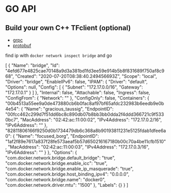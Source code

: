 # GO API

## Build your own C++ TFclient (optional)


- [grpc](https://github.com/grpc/grpc/tree/master/src/cpp)
- [protobuf](https://github.com/protocolbuffers/protobuf/tree/master/src)

find ip with `docker network inspect bridge` and go

[
    {
        "Name": "bridge",
        "Id": "4efd677e4825cae70148a9d3a381bd1fd3ee59e914b5b8f831689f750af8c968",
        "Created": "2020-07-20T08:38:40.249456693Z",
        "Scope": "local",
        "Driver": "bridge",
        "EnableIPv6": false,
        "IPAM": {
            "Driver": "default",
            "Options": null,
            "Config": [
                {
                    "Subnet": "172.17.0.0/16",
                    "Gateway": "172.17.0.1"
                }
            ]
        },
        "Internal": false,
        "Attachable": false,
        "Ingress": false,
        "ConfigFrom": {
            "Network": ""
        },
        "ConfigOnly": false,
        "Containers": {
            "00b4513a55ee9a0de473880cb6b0fac8af97bf65afdc232983b6eedb9e0b4e54": {
                "Name": "gracious_taussig",
                "EndpointID": "00fcc462c299d7f51dd6bc8c890db07b8bb3bb0dda2f4ddd366721c9f5330bc7",
                "MacAddress": "02:42:ac:11:00:02",
                "IPv4Address": "172.17.0.2/16",
                "IPv6Address": ""
            },
            "82811806166f9250d0b1734479db6c368a8b90193811231e5125fdab1dfee6a0": {
                "Name": "focused_borg",
                "EndpointID": "1af2f89e7617a837f28fe573aeaf5b57d650216167180b00c70a4be11cfb1510",
                "MacAddress": "02:42:ac:11:00:03",
                "IPv4Address": "172.17.0.3/16",
                "IPv6Address": ""
            }
        },
        "Options": {
            "com.docker.network.bridge.default_bridge": "true",
            "com.docker.network.bridge.enable_icc": "true",
            "com.docker.network.bridge.enable_ip_masquerade": "true",
            "com.docker.network.bridge.host_binding_ipv4": "0.0.0.0",
            "com.docker.network.bridge.name": "docker0",
            "com.docker.network.driver.mtu": "1500"
        },
        "Labels": {}
    }
]